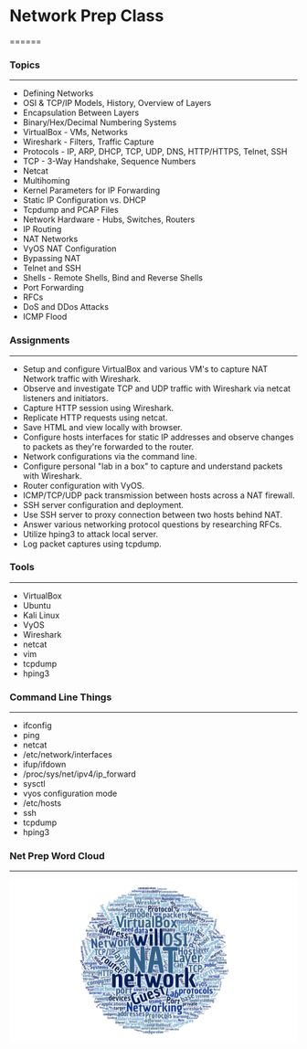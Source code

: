 # Network Prep Class
======


### Topics
------

* Defining Networks
* OSI & TCP/IP Models, History, Overview of Layers
* Encapsulation Between Layers
* Binary/Hex/Decimal Numbering Systems
* VirtualBox - VMs, Networks
* Wireshark - Filters, Traffic Capture
* Protocols - IP, ARP, DHCP, TCP, UDP, DNS, HTTP/HTTPS, Telnet, SSH
* TCP - 3-Way Handshake, Sequence Numbers
* Netcat
* Multihoming
* Kernel Parameters for IP Forwarding
* Static IP Configuration vs. DHCP
* Tcpdump and PCAP Files
* Network Hardware - Hubs, Switches, Routers
* IP Routing
* NAT Networks
* VyOS NAT Configuration
* Bypassing NAT
* Telnet and SSH
* Shells - Remote Shells, Bind and Reverse Shells
* Port Forwarding
* RFCs
* DoS and DDos Attacks
* ICMP Flood


### Assignments
------

* Setup and configure VirtualBox and various VM's to capture NAT Network traffic with Wireshark.
* Observe and investigate TCP and UDP traffic with Wireshark via netcat listeners and initiators.
* Capture HTTP session using Wireshark.
* Replicate HTTP requests using netcat.
* Save HTML and view locally with browser.
* Configure hosts interfaces for static IP addresses and observe changes to packets as they're forwarded to the router.
* Network configurations via the command line.
* Configure personal "lab in a box" to capture and understand packets with Wireshark.
* Router configuration with VyOS.
* ICMP/TCP/UDP pack transmission between hosts across a NAT firewall.
* SSH server configuration and deployment.
* Use SSH server to proxy connection between two hosts behind NAT.
* Answer various networking protocol questions by researching RFCs.
* Utilize hping3 to attack local server.
* Log packet captures using tcpdump.


### Tools
------

* VirtualBox
* Ubuntu
* Kali Linux
* VyOS
* Wireshark
* netcat
* vim
* tcpdump
* hping3


### Command Line Things
------

* ifconfig
* ping
* netcat
* /etc/network/interfaces
* ifup/ifdown 
* /proc/sys/net/ipv4/ip_forward
* sysctl
* vyos configuration mode 
* /etc/hosts
* ssh
* tcpdump
* hping3 


### Net Prep Word Cloud
------

![alt text](https://raw.githubusercontent.com/TK05/SecureSet_2018/master/images/npr100wc.png "Net Prep Word Cloud")